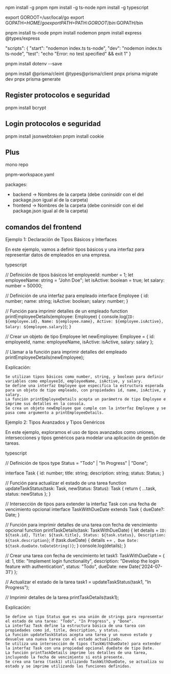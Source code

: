 npm install -g pnpm
npm install -g ts-node
npm install -g typescript

export GOROOT=/usr/local/go
export GOPATH=$HOME/go
export PATH=$PATH:$GOROOT/bin:$GOPATH/bin

pnpm install ts-node
pnpm install nodemon
pnpm install express @types/express

  "scripts": {
    "start": "nodemon index.ts ts-node",
    "dev": "nodemon index.ts ts-node",
    "test": "echo \"Error: no test specified\" && exit 1"
  }

pnpm install dotenv --save

pnpm install @prisma/cleint @types@prisma/client
pnpx prisma migrate dev
pnpx prisma generate

## Register protocolos e seguridad

pnpm install bcrypt

## Login protocolos e seguridad

pnpm install jsonwebtoken
pnpm install cookie

## Plus

mono repo

pnpm-workspace.yaml

packages:
  - backend ->  Nombres de la carpeta (debe coninsidir con el del package.json igual al de la carpeta)
  - frontend -> Nombres de la carpeta (debe coninsidir con el del package.json igual al de la carpeta)



## comandos del frontend


Ejemplo 1: Declaración de Tipos Básicos y Interfaces

En este ejemplo, vamos a definir tipos básicos y una interfaz para representar datos de empleados en una empresa.

typescript

// Definición de tipos básicos
let employeeId: number = 1;
let employeeName: string = "John Doe";
let isActive: boolean = true;
let salary: number = 50000;

// Definición de una interfaz para empleado
interface Employee {
    id: number;
    name: string;
    isActive: boolean;
    salary: number;
}

// Función para imprimir detalles de un empleado
function printEmployeeDetails(employee: Employee) {
    console.log(`ID: ${employee.id}, Name: ${employee.name}, Active: ${employee.isActive}, Salary: ${employee.salary}`);
}

// Crear un objeto de tipo Employee
let newEmployee: Employee = {
    id: employeeId,
    name: employeeName,
    isActive: isActive,
    salary: salary
};

// Llamar a la función para imprimir detalles del empleado
printEmployeeDetails(newEmployee);

Explicación:

    Se utilizan tipos básicos como number, string, y boolean para definir variables como employeeId, employeeName, isActive, y salary.
    Se define una interfaz Employee que especifica la estructura esperada para un objeto de tipo empleado, con propiedades id, name, isActive, y salary.
    La función printEmployeeDetails acepta un parámetro de tipo Employee e imprime sus detalles en la consola.
    Se crea un objeto newEmployee que cumple con la interfaz Employee y se pasa como argumento a printEmployeeDetails.

Ejemplo 2: Tipos Avanzados y Tipos Genéricos

En este ejemplo, exploramos el uso de tipos avanzados como uniones, intersecciones y tipos genéricos para modelar una aplicación de gestión de tareas.

typescript

// Definición de tipos
type Status = "Todo" | "In Progress" | "Done";

interface Task {
    id: number;
    title: string;
    description: string;
    status: Status;
}

// Función para actualizar el estado de una tarea
function updateTaskStatus(task: Task, newStatus: Status): Task {
    return { ...task, status: newStatus };
}

// Intersección de tipos para extender la interfaz Task con una fecha de vencimiento opcional
interface TaskWithDueDate extends Task {
    dueDate?: Date;
}

// Función para imprimir detalles de una tarea con fecha de vencimiento opcional
function printTaskDetails(task: TaskWithDueDate) {
    let details = `ID: ${task.id}, Title: ${task.title}, Status: ${task.status}, Description: ${task.description}`;
    if (task.dueDate) {
        details += `, Due Date: ${task.dueDate.toDateString()}`;
    }
    console.log(details);
}

// Crear una tarea con fecha de vencimiento
let task1: TaskWithDueDate = {
    id: 1,
    title: "Implement login functionality",
    description: "Develop the login feature with authentication",
    status: "Todo",
    dueDate: new Date('2024-07-31')
};

// Actualizar el estado de la tarea
task1 = updateTaskStatus(task1, "In Progress");

// Imprimir detalles de la tarea
printTaskDetails(task1);

Explicación:

    Se define un tipo Status que es una unión de strings para representar el estado de una tarea: "Todo", "In Progress", y "Done".
    La interfaz Task define la estructura básica de una tarea con propiedades como id, title, description, y status.
    La función updateTaskStatus acepta una tarea y un nuevo estado y devuelve una nueva tarea con el estado actualizado.
    Se utiliza una intersección de tipos (TaskWithDueDate) para extender la interfaz Task con una propiedad opcional dueDate de tipo Date.
    La función printTaskDetails imprime los detalles de una tarea, incluyendo la fecha de vencimiento si está presente.
    Se crea una tarea (task1) utilizando TaskWithDueDate, se actualiza su estado y se imprime utilizando las funciones definidas.
